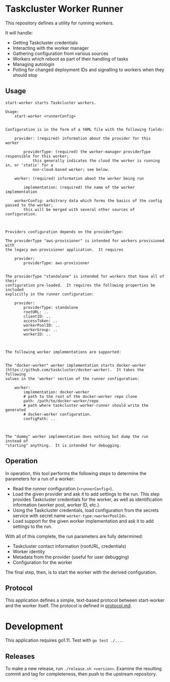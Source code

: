# Taskcluster Worker Runner

This repository defines a utility for running workers.

It will handle:

 - Getting Taskcluster credentials
 - Interacting with the worker manager
 - Gathering configuration from various sources
 - Workers which reboot as part of their handling of tasks
 - Managing autologin
 - Polling for changed deployment IDs and signalling to workers when they should stop

## Usage

<!-- start-usage -->
```
start-worker starts Taskcluster workers.

Usage:
	start-worker <runnerConfig>


Configuration is in the form of a YAML file with the following fields:

	provider: (required) information about the provider for this worker

		providerType: (required) the worker-manager providerType responsible for this worker;
			this generally indicates the cloud the worker is running in, or 'static' for a
			non-cloud-based worker; see below.

	worker: (required) information about the worker being run

		implementation: (required) the name of the worker implementation

	workerConfig: arbitrary data which forms the basics of the config passed to the worker;
		this will be merged with several other sources of configuration.



Providers configuration depends on the providerType:

The providerType "aws-provisioner" is intended for workers provisioned with
the legacy aws-provisioner application.  It requires 

	provider:
	    providerType: aws-provisioner


The providerType "standalone" is intended for workers that have all of their
configuration pre-loaded.  It requires the following properties be included
explicitly in the runner configuration:

	provider:
		providerType: standalone
		rootURL: ..
		clientID: ..
		accessToken: ..
		workerPoolID: ..
		workerGroup: ..
		workerID: ..



The following worker implementations are supported:


The "docker-worker" worker implementation starts docker-worker
(https://github.com/taskcluster/docker-worker).  It takes the following
values in the 'worker' section of the runner configuration:

	worker:
		implementation: docker-worker
		# path to the root of the docker-worker repo clone
		path: /path/to/docker-worker/repo
		# path where taskcluster-worker-runner should write the generated
		# docker-worker configuration.
		configPath: ..



The "dummy" worker implementation does nothing but dump the run instead of
"starting" anything.  It is intended for debugging.
```
<!-- end-usage -->

## Operation

In operation, this tool performs the following steps to determine the
parameters for a run of a worker:

 * Read the *runner* configuration (`<runnerConfig>`).
 * Load the given provider and ask it to add settings to the run.  This
   step provides Taskcluster credentials for the worker, as well as
   identification information (worker pool, worker ID, etc.).
 * Using the Taskcluster credentials, load configuration from the secrets
   service with secret name `worker-type:<workerPoolId>`.
 * Load support for the given worker implementation and ask it to add
   settings to the run.

With all of this complete, the run parameters are fully determined:

 * Taskcluster contact information (rootURL, credentials)
 * Worker identity
 * Metadata from the provider (useful for user debugging)
 * Configuration for the worker

The final step, then, is to start the worker with the derived configuration.

## Protocol

This application defines a simple, text-based protocol between start-worker and the worker itself.
The protocol is defined in [protocol.md](protocol.md).

# Development

This application requires go1.11.
Test with `go test ./...`.

## Releases

To make a new release, run `./release.sh <version>`.
Examine the resulting commit and tag for completeness, then push to the upstream repository.
